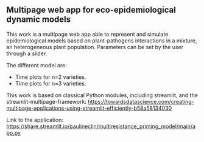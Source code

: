 ## Multipage web app for eco-epidemiological dynamic models

This work is a multipage web app able to represent and simulate epidemiological models based on plant-pathogens interactions in a mixture, an heterogeneous plant population. Parameters can be set by the user through a slider.

The different model are: 
* Time plots for n=2 varieties. 
* Time plots for n=3 varieties.

This work is based on classical Python modules, including streamlit, and the streamlit-multipage-framework:
https://towardsdatascience.com/creating-multipage-applications-using-streamlit-efficiently-b58a58134030

Link to the application:
https://share.streamlit.io/paulineclin/multiresistance_priming_model/main/app.py
